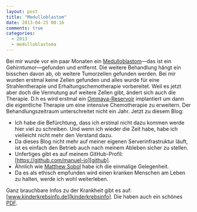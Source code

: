 ```yaml
---
layout: post
title: "Medulloblastom"
date: 2013-04-25 00:16
comments: true
categories:
  - 2013
  - medulloblastoma
---
```

Bei mir wurde vor ein paar Monaten
ein [Medulloblastom][medulloblastom]—das ist ein Gehirntumor—gefunden und entfernt.
Die weitere Behandlung hängt ein bisschen davon ab,
ob weitere Tumorzellen gefunden werden.
Bei mir wurden erstmal keine Zellen gefunden und alles wurde für eine
Strahlentherapie und Erhaltungschemotherapie vorbereitet.
Weil es jetzt aber doch die Vermutung auf weitere Zellen gibt,
ändert sich auch die Therapie.
D.h es wird erstmal ein [Ommaya-Reservoir][ommaya] implantiert
um dann die eigentliche Therapie um eine intensive Chemotherapie zu erweitern.
Der Behandlungszeitraum unterschreitet nicht ein Jahr. Jetzt zu diesem Blog:

* Ich habe die Befürchtung,
dass ich erstmal nicht dazu kommen werde hier viel zu schreiben.
Und wenn ich wieder die Zeit habe, habe ich vielleicht nicht mehr den Verstand dazu.
* Da dieses Blog nicht mehr auf meiner eigenen Serverinfrastruktur läuft,
ist es einfach den Betrieb auch nach meinem Ableben sicher zu stellen.
* Unfertiges gibt es auf meinem GitHub-Profil: [https://github.com/manuel-io][github].
* Ähnlich wie [Matthew Sobol][sobol] habe ich die einmalige Gelegenheit.
* Da es als ethisch empfunden wird einen kranken Menschen am Leben zu halten,
werde ich wohl weiterleben.

Ganz brauchbare Infos zu der Krankheit gibt es auf: [www.kinderkrebsinfo.de][kinderkrebsinfo].
Die haben auch ein schönes [PDF][pdf].

[Medulloblastom]: https://de.wikipedia.org/wiki/Medulloblastom
[ommaya]: https://de.wikipedia.org/wiki/Ommaya-Reservoir
[sobol]: https://en.wikipedia.org/wiki/Daemon_(technothriller_series)
[github]: https://github.com/manuel-io
[kinderkrebsinfo]: http://www.kinderkrebsinfo.de/
[pdf]: http://www.kinderkrebsinfo.de/sites/kinderkrebsinfo/content/e9031/e10566/e51415/e52594/Medulloblastom022011_ger.pdf
